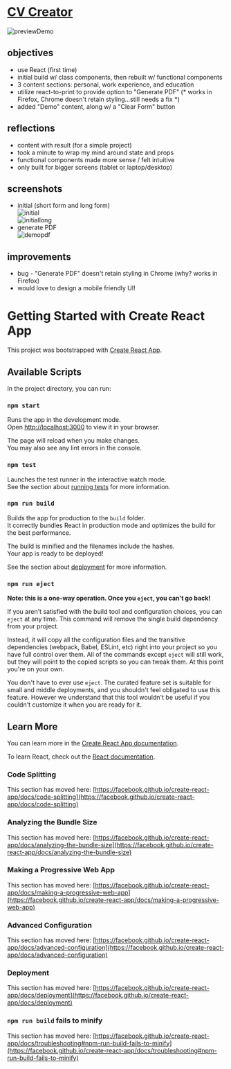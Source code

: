 # [CV Creator](https://connorwarme.github.io/cv-project/)
![previewDemo](https://github.com/connorwarme/cv-project/blob/main/screenshots/demodisplay.png?raw=true "preview demo")  
  
## objectives  
* use React (first time)  
* initial build w/ class components, then rebuilt w/ functional components  
* 3 content sections: personal, work experience, and education  
* utilize react-to-print to provide option to "Generate PDF" (* works in Firefox, Chrome doesn't retain styling...still needs a fix *)    
* added "Demo" content, along w/ a "Clear Form" button  
  
## reflections  
* content with result (for a simple project)  
* took a minute to wrap my mind around state and props  
* functional components made more sense / felt intuitive  
* only built for bigger screens (tablet or laptop/desktop)  
  
## screenshots  
* initial (short form and long form)  
![initial](https://github.com/connorwarme/cv-project/blob/main/screenshots/initial.png?raw=true "initial")  
![initiallong](https://github.com/connorwarme/cv-project/blob/main/screenshots/initiallong.png?raw=true "initiallong")  
* generate PDF  
![demopdf](https://github.com/connorwarme/cv-project/blob/main/screenshots/demoprint.png?raw=true "demopdf")  
  
## improvements  
* bug - "Generate PDF" doesn't retain styling in Chrome (why? works in Firefox)  
* would love to design a mobile friendly UI!  
  
# Getting Started with Create React App

This project was bootstrapped with [Create React App](https://github.com/facebook/create-react-app).

## Available Scripts

In the project directory, you can run:

### `npm start`

Runs the app in the development mode.\
Open [http://localhost:3000](http://localhost:3000) to view it in your browser.

The page will reload when you make changes.\
You may also see any lint errors in the console.

### `npm test`

Launches the test runner in the interactive watch mode.\
See the section about [running tests](https://facebook.github.io/create-react-app/docs/running-tests) for more information.

### `npm run build`

Builds the app for production to the `build` folder.\
It correctly bundles React in production mode and optimizes the build for the best performance.

The build is minified and the filenames include the hashes.\
Your app is ready to be deployed!

See the section about [deployment](https://facebook.github.io/create-react-app/docs/deployment) for more information.

### `npm run eject`

**Note: this is a one-way operation. Once you `eject`, you can't go back!**

If you aren't satisfied with the build tool and configuration choices, you can `eject` at any time. This command will remove the single build dependency from your project.

Instead, it will copy all the configuration files and the transitive dependencies (webpack, Babel, ESLint, etc) right into your project so you have full control over them. All of the commands except `eject` will still work, but they will point to the copied scripts so you can tweak them. At this point you're on your own.

You don't have to ever use `eject`. The curated feature set is suitable for small and middle deployments, and you shouldn't feel obligated to use this feature. However we understand that this tool wouldn't be useful if you couldn't customize it when you are ready for it.

## Learn More

You can learn more in the [Create React App documentation](https://facebook.github.io/create-react-app/docs/getting-started).

To learn React, check out the [React documentation](https://reactjs.org/).

### Code Splitting

This section has moved here: [https://facebook.github.io/create-react-app/docs/code-splitting](https://facebook.github.io/create-react-app/docs/code-splitting)

### Analyzing the Bundle Size

This section has moved here: [https://facebook.github.io/create-react-app/docs/analyzing-the-bundle-size](https://facebook.github.io/create-react-app/docs/analyzing-the-bundle-size)

### Making a Progressive Web App

This section has moved here: [https://facebook.github.io/create-react-app/docs/making-a-progressive-web-app](https://facebook.github.io/create-react-app/docs/making-a-progressive-web-app)

### Advanced Configuration

This section has moved here: [https://facebook.github.io/create-react-app/docs/advanced-configuration](https://facebook.github.io/create-react-app/docs/advanced-configuration)

### Deployment

This section has moved here: [https://facebook.github.io/create-react-app/docs/deployment](https://facebook.github.io/create-react-app/docs/deployment)

### `npm run build` fails to minify

This section has moved here: [https://facebook.github.io/create-react-app/docs/troubleshooting#npm-run-build-fails-to-minify](https://facebook.github.io/create-react-app/docs/troubleshooting#npm-run-build-fails-to-minify)
